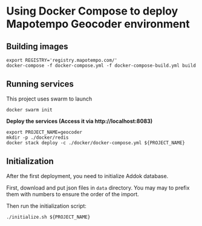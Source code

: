 # Using Docker Compose to deploy Mapotempo Geocoder environment

## Building images

```
export REGISTRY='registry.mapotempo.com/'
docker-compose -f docker-compose.yml -f docker-compose-build.yml build
```

## Running services
This project uses swarm to launch

```
docker swarm init
```

**Deploy the services (Access it via http://localhost:8083)**

```
export PROJECT_NAME=geocoder
mkdir -p ./docker/redis
docker stack deploy -c ./docker/docker-compose.yml ${PROJECT_NAME}
```

## Initialization

After the first deployment, you need to initialize Addok database.

First, download and put json files in `data` directory. You may may to prefix them with numbers to ensure the order of the import.

Then run the initialization script:

```
./initialize.sh ${PROJECT_NAME}
```
